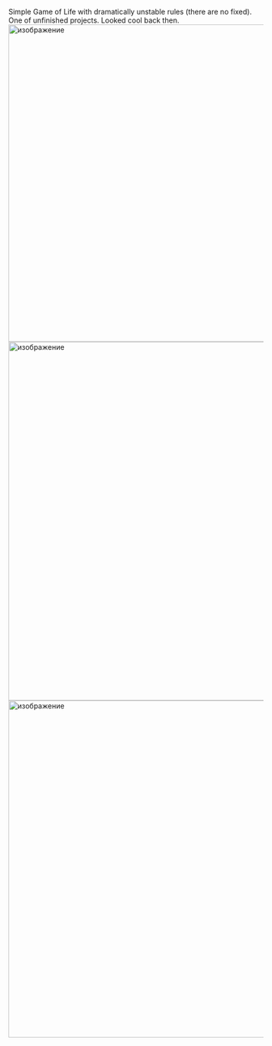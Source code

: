 Simple Game of Life with dramatically unstable rules (there are no fixed). One of unfinished projects. 
Looked cool back then.  
<img width="1047" height="627" alt="изображение" src="https://github.com/user-attachments/assets/94444781-9562-4ccd-9fa8-a6006e56e8d4" />
<img width="980" height="709" alt="изображение" src="https://github.com/user-attachments/assets/b2b8d878-6aff-406f-b805-abe7422ec905" />  
<img width="956" height="666" alt="изображение" src="https://github.com/user-attachments/assets/9336c487-df7d-4d1c-8c53-9a8755bf75f2" />


